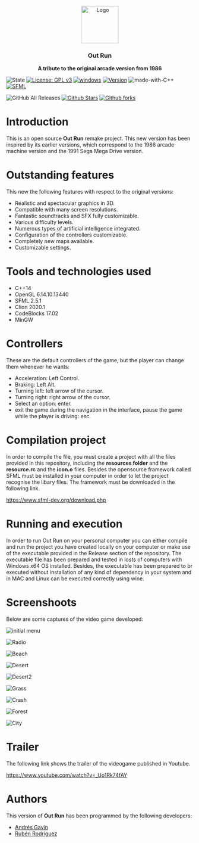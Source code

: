 <p align="center">
  <img src="https://i.ibb.co/d6hxFq1/logo.png" alt="Logo" width=100 height=100>

  <h3 align="center">Out Run</h3>

  <p align="center">
    <b>A tribute to the original arcade version from 1986</b> <br>
  </p>
</p>

![State](https://img.shields.io/badge/Context-Up%20to%20date-%20%2329f305)
[![License: GPL v3](https://img.shields.io/badge/License-GPLv3-blue.svg)](https://www.gnu.org/licenses/gpl-3.0) 
[![windows](https://img.shields.io/badge/Windows%20-compatible-f305b2.svg)](https://www.microsoft.com/es-es/windows) 
[![Version](https://img.shields.io/badge/Version%20-1.0-0fd5f9.svg)](https://github.com/ZgzInfinity/OutRun/releases)
![made-with-C++](https://img.shields.io/badge/Made%20with-C++-600ff9.svg)
[![SFML](https://img.shields.io/badge/Requeriment%20-SFML-f9720f.svg)](https://www.sfml-dev.org/)

![GitHub All Releases](https://img.shields.io/github/downloads/ZgzInfinity/OutRun/total?color=%20%23f34605&label=Release%20downloads&logoColor=%20)
[![Github Stars](https://img.shields.io/github/stars/ZgzInfinity/OutRun?logo=github)](https://github.com/ZgzInfinity/OutRun/stargazers)
[![Github forks](https://img.shields.io/github/forks/ZgzInfinity/OutRun?logo=github)](https://github.com/ZgzInfinity/OutRun/network/members)

# Introduction

This is an open source **Out Run** remake project. This new version has been inspired by its earlier versions,
which correspond to the 1986 arcade machine version and the 1991 Sega Mega Drive version.

# Outstanding features

This new the following features with respect to the original versions:

* Realistic and spectacular graphics in 3D.
* Compatible with many screen resolutions.
* Fantastic soundtracks and SFX fully customizable.
* Various difficulty levels.
* Numerous types of artificial intelligence integrated.
* Configuration of the controllers customizable.
* Completely new maps available.
* Customizable settings.

# Tools and technologies used
* C++14
* OpenGL 6.14.10.13440
* SFML 2.5.1
* Clion 2020.1
* CodeBlocks 17.02
* MinGW 

# Controllers

These are the default controllers of the game, but the player can change them whenever he wants:

* Acceleration: Left Control.
* Braking: Left Alt.
* Turning left: left arrow of the cursor.
* Turning right: right arrow of the cursor.
* Select an option: enter.
* exit the game during the navigation in the interface, pause the game while the player is driving: esc.

# Compilation project

In order to compile the file, you must create a project with all the files provided in this repository, including the 
**resources folder** and the **resource.rc** and the **icon.o** files. Besides the opensource framework called SFML must be
installed in your computer in order to let the project recognise the libary files. The framework must be downloaded in the
following link.

https://www.sfml-dev.org/download.php

# Running and execution

In order to run Out Run on your personal computer you can either compile and run the project you have created locally 
on your computer or make use of the executable provided in the Release section of the repository. The executable file has
been prepared and tested in losts of computers with Windows x64 OS installed. Besides, the executable has been prepared to br
executed without installation of any kind of dependency in your system and in MAC and Linux can be executed correctly using 
wine.

# Screenshoots

Below are some captures of the video game developed:

![initial menu](https://i.ibb.co/t4SLsND/Inicio.png)

![Radio](https://i.ibb.co/540Rbzf/Radio.png)

![Beach](https://i.ibb.co/jfchqwW/Beach.png)

![Desert](https://i.ibb.co/fF1yGwd/Desert.png)

![Desert2](https://i.ibb.co/KVhJsc8/Desert2.png)

![Grass](https://i.ibb.co/R0PY9PH/Grass.png)

![Crash](https://i.ibb.co/N1CnCK1/Crash.png)

![Forest](https://i.ibb.co/wgjRP0P/Forest.png)

![City](https://i.ibb.co/m6kNQLv/City.png)


# Trailer

The following link shows the trailer of the videogame published in Youtube.

https://www.youtube.com/watch?v=_Uo1Rk74fAY

# Authors

This version of **Out Run** has been programmed by the following developers:

* [Andrés Gavín](https://github.com/agavinm)
* [Rubén Rodríguez](https://github.com/ZgzInfinity)






